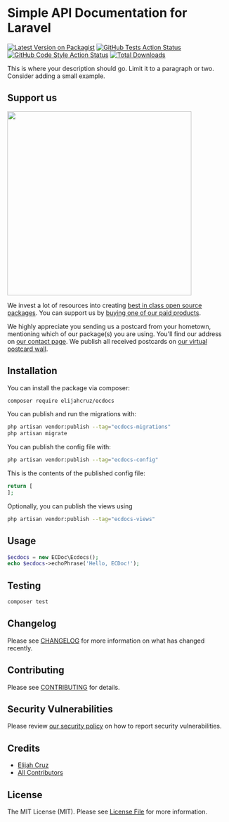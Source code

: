 # Simple API Documentation for Laravel

[![Latest Version on Packagist](https://img.shields.io/packagist/v/elijahcruz/ecdocs.svg?style=flat-square)](https://packagist.org/packages/elijahcruz/ecdocs)
[![GitHub Tests Action Status](https://img.shields.io/github/actions/workflow/status/elijahcruz/ecdocs/run-tests.yml?branch=main&label=tests&style=flat-square)](https://github.com/elijahcruz/ecdocs/actions?query=workflow%3Arun-tests+branch%3Amain)
[![GitHub Code Style Action Status](https://img.shields.io/github/actions/workflow/status/elijahcruz/ecdocs/fix-php-code-style-issues.yml?branch=main&label=code%20style&style=flat-square)](https://github.com/elijahcruz/ecdocs/actions?query=workflow%3A"Fix+PHP+code+style+issues"+branch%3Amain)
[![Total Downloads](https://img.shields.io/packagist/dt/elijahcruz/ecdocs.svg?style=flat-square)](https://packagist.org/packages/elijahcruz/ecdocs)

This is where your description should go. Limit it to a paragraph or two. Consider adding a small example.

## Support us

[<img src="https://github-ads.s3.eu-central-1.amazonaws.com/ecdocs.jpg?t=1" width="419px" />](https://spatie.be/github-ad-click/ecdocs)

We invest a lot of resources into creating [best in class open source packages](https://spatie.be/open-source). You can support us by [buying one of our paid products](https://spatie.be/open-source/support-us).

We highly appreciate you sending us a postcard from your hometown, mentioning which of our package(s) you are using. You'll find our address on [our contact page](https://spatie.be/about-us). We publish all received postcards on [our virtual postcard wall](https://spatie.be/open-source/postcards).

## Installation

You can install the package via composer:

```bash
composer require elijahcruz/ecdocs
```

You can publish and run the migrations with:

```bash
php artisan vendor:publish --tag="ecdocs-migrations"
php artisan migrate
```

You can publish the config file with:

```bash
php artisan vendor:publish --tag="ecdocs-config"
```

This is the contents of the published config file:

```php
return [
];
```

Optionally, you can publish the views using

```bash
php artisan vendor:publish --tag="ecdocs-views"
```

## Usage

```php
$ecdocs = new ECDoc\Ecdocs();
echo $ecdocs->echoPhrase('Hello, ECDoc!');
```

## Testing

```bash
composer test
```

## Changelog

Please see [CHANGELOG](CHANGELOG.md) for more information on what has changed recently.

## Contributing

Please see [CONTRIBUTING](CONTRIBUTING.md) for details.

## Security Vulnerabilities

Please review [our security policy](../../security/policy) on how to report security vulnerabilities.

## Credits

- [Elijah Cruz](https://github.com/elijahcruz12)
- [All Contributors](../../contributors)

## License

The MIT License (MIT). Please see [License File](LICENSE.md) for more information.
